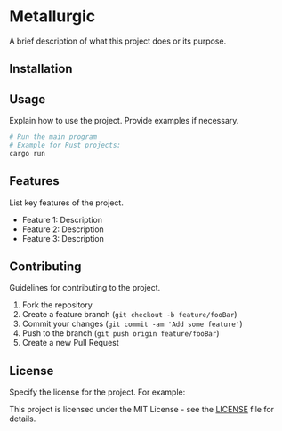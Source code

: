 # Metallurgic

A brief description of what this project does or its purpose.

## Installation



## Usage

Explain how to use the project. Provide examples if necessary.

```bash
# Run the main program
# Example for Rust projects:
cargo run
```

## Features

List key features of the project.

- Feature 1: Description
- Feature 2: Description
- Feature 3: Description

## Contributing

Guidelines for contributing to the project.

1. Fork the repository
2. Create a feature branch (`git checkout -b feature/fooBar`)
3. Commit your changes (`git commit -am 'Add some feature'`)
4. Push to the branch (`git push origin feature/fooBar`)
5. Create a new Pull Request

## License

Specify the license for the project. For example:

This project is licensed under the MIT License - see the [LICENSE](LICENSE) file for details.
